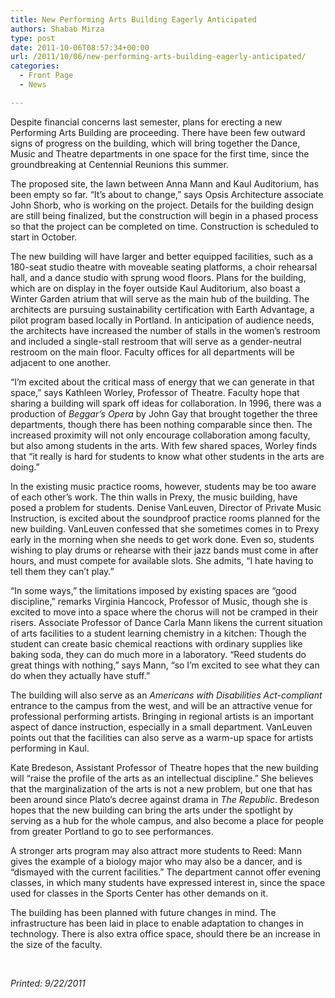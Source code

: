 ```yaml
---
title: New Performing Arts Building Eagerly Anticipated
authors: Shabab Mirza
type: post
date: 2011-10-06T08:57:34+00:00
url: /2011/10/06/new-performing-arts-building-eagerly-anticipated/
categories:
  - Front Page
  - News

---
```

Despite financial concerns last semester, plans for erecting a new Performing Arts Building are proceeding. There have been few outward signs of progress on the building, which will bring together the Dance, Music and Theatre departments in one space for the first time, since the groundbreaking at Centennial Reunions this summer.

The proposed site, the lawn between Anna Mann and Kaul Auditorium, has been empty so far. “It’s about to change,” says Opsis Architecture associate John Shorb, who is working on the project. Details for the building design are still being finalized, but the construction will begin in a phased process so that the project can be completed on time. Construction is scheduled to start in October.

The new building will have larger and better equipped facilities, such as a 180-seat studio theatre with moveable seating platforms, a choir rehearsal hall, and a dance studio with sprung wood floors. Plans for the building, which are on display in the foyer outside Kaul Auditorium, also boast a Winter Garden atrium that will serve as the main hub of the building. The architects are pursuing sustainability certification with Earth Advantage, a pilot program based locally in Portland. In anticipation of audience needs, the architects have increased the number of stalls in the women’s restroom and included a single-stall restroom that will serve as a gender-neutral restroom on the main floor. Faculty offices for all departments will be adjacent to one another.

“I’m excited about the critical mass of energy that we can generate in that space,” says Kathleen Worley, Professor of Theatre. Faculty hope that sharing a building will spark off ideas for collaboration. In 1996, there was a production of _Beggar’s Opera_ by John Gay that brought together the three departments, though there has been nothing comparable since then. The increased proximity will not only encourage collaboration among faculty, but also among students in the arts. With few shared spaces, Worley finds that “it really is hard for students to know what other students in the arts are doing.”

In the existing music practice rooms, however, students may be too aware of each other’s work. The thin walls in Prexy, the music building, have posed a problem for students. Denise VanLeuven, Director of Private Music Instruction, is excited about the soundproof practice rooms planned for the new building. VanLeuven confessed that she sometimes comes in to Prexy early in the morning when she needs to get work done. Even so, students wishing to play drums or rehearse with their jazz bands must come in after hours, and must compete for available slots. She admits, “I hate having to tell them they can’t play.”

“In some ways,” the limitations imposed by existing spaces are “good discipline,” remarks Virginia Hancock, Professor of Music, though she is excited to move into a space where the chorus will not be cramped in their risers. Associate Professor of Dance Carla Mann likens the current situation of arts facilities to a student learning chemistry in a kitchen: Though the student can create basic chemical reactions with ordinary supplies like baking soda, they can do much more in a laboratory. “Reed students do great things with nothing,” says Mann, “so I’m excited to see what they can do when they actually have stuff.”

The building will also serve as an _Americans with Disabilities Act-compliant_ entrance to the campus from the west, and will be an attractive venue for professional performing artists. Bringing in regional artists is an important aspect of dance instruction, especially in a small department. VanLeuven points out that the facilities can also serve as a warm-up space for artists performing in Kaul.

Kate Bredeson, Assistant Professor of Theatre hopes that the new building will “raise the profile of the arts as an intellectual discipline.” She believes that the marginalization of the arts is not a new problem, but one that has been around since Plato’s decree against drama in _The Republic_. Bredeson hopes that the new building can bring the arts under the spotlight by serving as a hub for the whole campus, and also become a place for people from greater Portland to go to see performances.

A stronger arts program may also attract more students to Reed: Mann gives the example of a biology major who may also be a dancer, and is “dismayed with the current facilities.” The department cannot offer evening classes, in which many students have expressed interest in, since the space used for classes in the Sports Center has other demands on it.

The building has been planned with future changes in mind. The infrastructure has been laid in place to enable adaptation to changes in technology. There is also extra office space, should there be an increase in the size of the faculty.

&nbsp;

_Printed: 9/22/2011_